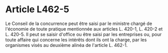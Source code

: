 # Article L462-5

Le Conseil de la concurrence peut être saisi par le ministre chargé de l'économie de toute pratique mentionnée aux articles L. 420-1, L. 420-2 et L. 420-5. Il peut se saisir d'office ou être saisi par les entreprises ou, pour toute affaire qui concerne les intérêts dont ils ont la charge, par les organismes visés au deuxième alinéa de l'article L. 462-1.
